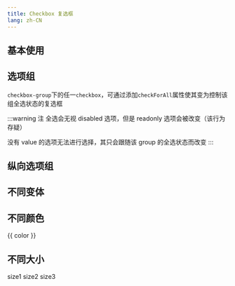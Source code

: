 ```yaml
---
title: Checkbox 复选框
lang: zh-CN
---
```


<script setup>
import { themeColors } from '@lun/components';
</script>

## 基本使用

<!-- @Code:basicUsage -->

## 选项组

`checkbox-group`下的任一`checkbox`，可通过添加`checkForAll`属性使其变为控制该组全选状态的复选框

<!-- @Code:checkboxGroup -->

:::warning 注
全选会无视 disabled 选项，但是 readonly 选项会被改变（该行为存疑）

没有 value 的选项无法进行选择，其只会跟随该 group 的全选状态而改变
:::

## 纵向选项组

<!-- @Code:verticalGroup -->

## 不同变体

<!-- @Code:differentVariants -->

## 不同颜色

<div class="container">
  <l-checkbox v-for="color in themeColors" :color="color" checked>{{ color }}</l-checkbox>
</div>

## 不同大小

<div class="container">
  <l-checkbox size="1">size1</l-checkbox>
  <l-checkbox size="2">size2</l-checkbox>
  <l-checkbox size="3">size3</l-checkbox>
</div>
